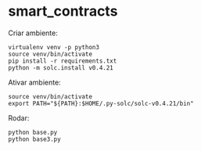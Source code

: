 # smart_contracts

Criar ambiente:

    virtualenv venv -p python3
    source venv/bin/activate
    pip install -r requirements.txt
    python -m solc.install v0.4.21



Ativar ambiente:
	
    source venv/bin/activate
    export PATH="${PATH}:$HOME/.py-solc/solc-v0.4.21/bin"


Rodar:

    python base.py
    python base3.py


